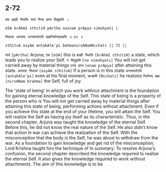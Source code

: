 ## 2-72


```shloka-sa
एषा ब्राह्मी स्थितिः पार्थ नैनम् प्राप्य विमुह्यति ।
```
```shloka-sa-hk
eSA brAhmI sthitiH pArtha nainam prApya vimuhyati |
```
```shloka-sa
स्थित्वा अस्याम् अन्तकालेऽपि बह्मनिर्वाणमृच्छति ॥ ७२ ॥
```
```shloka-sa-hk
sthitvA asyAm antakAle'pi bahmanirvANamRcchati || 72 ||
```

`पार्थ` `[pArtha]` Arjuna, `एषा` `[eSA]` this is `ब्राह्मी स्थितिः` `[brAhmI sthitiH]` a state, which leads you to realize your Self. `न विमुह्यति` `[na vimuhyati]` You will not get carried away by material things `एनम् प्राप्य` `[enam prApya]` after attaining this state. `अस्याम् स्थित्वा` `[asyAm sthitvA]` If a person is in this state `अन्तकालेऽपि` `[antakAle'pi]` even at his final moment, `ऋच्छति` `[Rcchati]` he realizes `निर्वाणम् ब्रह्म` `[nirvANam brahma]` the Self, full of joy.

The 'state of being' in which you work without attachment is the foundation for gaining eternal knowledge of the Self. This state of being is a property of the person who is 
You will not get carried away by material things after attaining this state of being, performing actions without attachment. Even if you achieve this state at the end of your lifetime, you will attain the Self. You will realize the Self as having joy itself as its characteristic.
Thus, in the second chapter, Arjuna was taught the knowledge of the eternal Self. Before this, he did not know the real nature of the Self. He also didn’t know that action in war can achieve the realization of the Self. With the misconception that the body is the Self, he was about to withdraw from the war. 
As a foundation to gain knowledge and get rid of the misconception, Lord Krishna taught him the technique of 
In summary: To resolve Arjuna's confusion, the second chapter described the knowledge required to realize the eternal Self. It also gives the knowledge required to work without attachments. The aim of this knowledge is to be 

